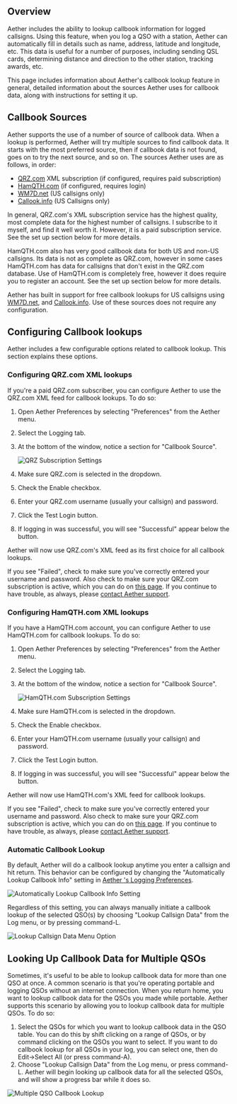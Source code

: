 ## Overview

Aether includes the ability to lookup callbook information for logged callsigns. Using this feature, when you log a QSO with a station, Aether can automatically fill in details such as name, address, latitude and longitude, etc. This data is useful for a number of purposes, including sending QSL cards, determining distance and direction to the other station, tracking awards, etc.

This page includes information about Aether's callbook lookup feature in general, detailed information about the sources Aether uses for callbook data, along with instructions for setting it up.

## Callbook Sources

Aether supports the use of a number of source of callbook data. When a lookup is performed, Aether will try multiple sources to find callbook data. It starts with the most preferred source, then if callbook data is not found, goes on to try the next source, and so on. The sources Aether uses are as follows, in order:

- [QRZ.com](http://www.qrz.com/page/xml_data.html) XML subscription (if configured, requires paid subscription)
- [HamQTH.com](https://www.hamqth.com) (if configured, requires login)
- [WM7D.net](http://www.wm7d.net/) (US callsigns only)
- [Callook.info](https://callook.info) (US Callsigns only)

In general, QRZ.com's XML subscription service has the highest quality, most complete data for the highest number of callsigns. I subscribe to it myself, and find it well worth it. However, it is a paid subscription service. See the set up section below for more details.

HamQTH.com also has very good callbook data for both US and non-US callsigns. Its data is not as complete as QRZ.com, however in some cases HamQTH.com has data for callsigns that don't exist in the QRZ.com database. Use of HamQTH.com is completely free, however it does require you to register an account. See the set up section below for more details.

Aether has built in support for free callbook lookups for US callsigns using [WM7D.net](http://www.wm7d.net/), and [Callook.info](https://callook.info). Use of these sources does not require any configuration.

## Configuring Callbook lookups

Aether includes a few configurable options related to callbook lookup. This section explains these options.

### Configuring QRZ.com XML lookups

If you're a paid QRZ.com subscriber, you can configure Aether to use the QRZ.com XML feed for callbook lookups. To do so:

1. Open Aether Preferences by selecting "Preferences" from the Aether menu.
2. Select the Logging tab.
3. At the bottom of the window, notice a section for "Callbook Source".

    ![QRZ Subscription Settings](/images/QRZSubscriptionSettings.png)

4. Make sure QRZ.com is selected in the dropdown.
5. Check the Enable checkbox.
6. Enter your QRZ.com username (usually your callsign) and password.
7. Click the Test Login button.
8. If logging in was successful, you will see "Successful" appear below the button.

Aether will now use QRZ.com's XML feed as its first choice for all callbook lookups.

If you see "Failed", check to make sure you've correctly entered your username and password. Also check to make sure your QRZ.com subscription is active, which you can do on [this page](http://xmldata.qrz.com/xcheck). If you continue to have trouble, as always, please [contact Aether support](http://www.aetherlog.com/contact.html).

### Configuring HamQTH.com XML lookups

If you have a HamQTH.com account, you can configure Aether to use HamQTH.com for callbook lookups. To do so:

1. Open Aether Preferences by selecting "Preferences" from the Aether menu.
2. Select the Logging tab.
3. At the bottom of the window, notice a section for "Callbook Source".

    ![HamQTH.com Subscription Settings](/images/HamQTHSubscriptionSettings.png)

4. Make sure HamQTH.com is selected in the dropdown.
5. Check the Enable checkbox.
6. Enter your HamQTH.com username (usually your callsign) and password.
7. Click the Test Login button.
8. If logging in was successful, you will see "Successful" appear below the button.

Aether will now use HamQTH.com's XML feed for callbook lookups.

If you see "Failed", check to make sure you've correctly entered your username and password. Also check to make sure your QRZ.com subscription is active, which you can do on [this page](http://xmldata.qrz.com/xcheck). If you continue to have trouble, as always, please [contact Aether support](http://www.aetherlog.com/contact.html).

### Automatic Callbook Lookup

By default, Aether will do a callbook lookup anytime you enter a callsign and hit return. This behavior can be configured by changing the "Automatically Lookup Callbook Info" setting in [Aether 's Logging Preferences](preferences/loggingpreferences.md).

![Automatically Lookup Callbook Info Setting](/images/AutoCallbookLookupPreference.png)

Regardless of this setting, you can always manually initiate a callbook lookup of the selected QSO(s) by choosing "Lookup Callsign Data" from the Log menu, or by pressing command-L.

![Lookup Callsign Data Menu Option](/images/LookupCallsignDataMenuItem.png)

## Looking Up Callbook Data for Multiple QSOs

Sometimes, it's useful to be able to lookup callbook data for more than one QSO at once. A common scenario is that you're operating portable and logging QSOs without an internet connection. When you return home, you want to lookup callbook data for the QSOs you made while portable. Aether supports this scenario by allowing you to lookup callbook data for multiple QSOs. To do so:

1. Select the QSOs for which you want to lookup callbook data in the QSO table. You can do this by shift clicking on a range of QSOs, or by command clicking on the QSOs you want to select. If you want to do callbook lookup for all QSOs in your log, you can select one, then do Edit->Select All (or press command-A).
2. Choose "Lookup Callsign Data" from the Log menu, or press command-L. Aether will begin looking up callbook data for all the selected QSOs, and will show a progress bar while it does so.

![Multiple QSO Callbook Lookup](/images/MultipleCallbookLookup.png)
